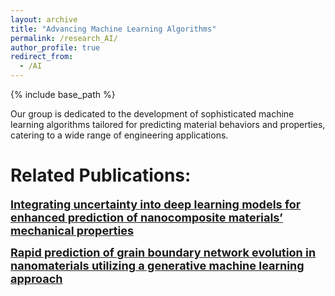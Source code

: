 ```yaml
---
layout: archive
title: "Advancing Machine Learning Algorithms"
permalink: /research_AI/
author_profile: true
redirect_from:
  - /AI
---
```


{% include base_path %}


Our group is dedicated to the development of sophisticated machine learning algorithms tailored for predicting material behaviors and properties, catering to a wide range of engineering applications.


Related Publications:
======

<a href="/publication/2024-03-uncertainty-DL" style="font-size: 18px; font-weight: bold;">Integrating uncertainty into deep learning models for enhanced prediction of nanocomposite materials’ mechanical properties</a>

<a href="/publication/2024-06-polycrystal-cGAN" style="font-size: 18px; font-weight: bold;">Rapid prediction of grain boundary network evolution in nanomaterials utilizing a generative machine learning approach</a>
